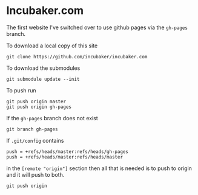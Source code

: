 # Incubaker.com

The first website I've switched over to use github pages via the `gh-pages` branch.

To download a local copy of this site

	git clone https://github.com/incubaker/incubaker.com

To download the submodules

	git submodule update --init

To push run

	git push origin master
	git push origin gh-pages

If the `gh-pages` branch does not exist

	git branch gh-pages	
	
If `.git/config` contains

	push = +refs/heads/master:refs/heads/gh-pages
	push = +refs/heads/master:refs/heads/master
	
in the `[remote "origin"]` section then all that is needed is to push to origin and it will push to both.

	git push origin 